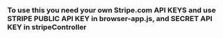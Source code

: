 ### To use this you need your own Stripe.com API KEYS and use STRIPE PUBLIC API KEY in browser-app.js, and SECRET API KEY in stripeController

